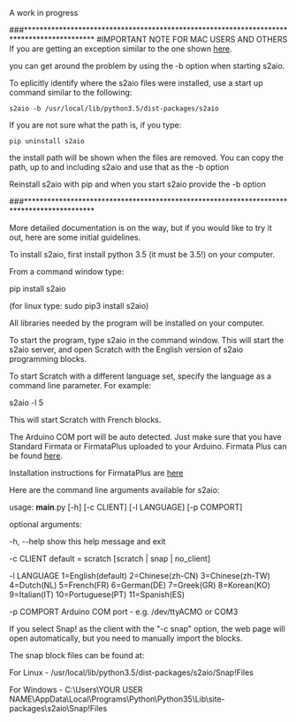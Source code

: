 A work in progress

###******************************************************************************************
#IMPORTANT NOTE FOR MAC USERS AND OTHERS
If you are getting an exception similar to the one shown [here](https://github.com/MrYsLab/s2aio/issues).

you can get around the problem by using the -b option when starting s2aio.

To eplicitly identify where the s2aio files were installed, use a start up command similar to the following:

`
s2aio -b /usr/local/lib/python3.5/dist-packages/s2aio
`

If you are not sure what the path is, if you type:

`
pip uninstall s2aio
`

the install path will be shown when the files are removed. You can copy the path, up to and including s2aio and use that 
as the -b option

Reinstall s2aio with pip and when you start s2aio provide the -b option

###******************************************************************************************


More detailed documentation is on the way, but if you would like to try it out, here are some initial guidelines.

To install s2aio, first install python 3.5 (it must be 3.5!) on your computer. 

From a command window type:

pip install s2aio

(for linux type: sudo pip3 install s2aio)

All libraries needed by the program will be installed on your computer.

To start the program, type s2aio in the command window. This will start the s2aio server, and open Scratch with the
English version of s2aio programming blocks. 

To start Scratch with a different language set, specify the language as a command line parameter. For example:

s2aio -l 5

This will start Scratch with French blocks.

The Arduino COM port will be auto detected. Just make sure that you have Standard Firmata or FirmataPlus uploaded
to your Arduino. Firmata Plus can be found [here](https://github.com/MrYsLab/pymata-aio/tree/master/FirmataPlus).

Installation instructions for FirmataPlus are [here](https://github.com/MrYsLab/pymata-aio/wiki/Uploading-FirmataPlus-to-Arduino)


Here are the command line arguments available for s2aio:

usage: __main__.py [-h] [-c CLIENT] [-l LANGUAGE] [-p COMPORT]

optional arguments:

  -h, --help   show this help message and exit
  
  -c CLIENT    default = scratch [scratch | snap | no_client]
  
  -l LANGUAGE  1=English(default) 2=Chinese(zh-CN) 3=Chinese(zh-TW) 4=Dutch(NL) 5=French(FR) 6=German(DE) 7=Greek(GR) 8=Korean(KO) 9=Italian(IT) 10=Portuguese(PT) 11=Spanish(ES)
               
  -p COMPORT   Arduino COM port - e.g. /dev/ttyACMO or COM3


If you select Snap! as the client with the "-c snap" option,  the web page will open automatically, but you need to manually import the blocks.

The snap block files can be found at:

For Linux - /usr/local/lib/python3.5/dist-packages/s2aio/Snap!Files

For Windows - C:\Users\YOUR USER NAME\AppData\Local\Programs\Python\Python35\Lib\site-packages\s2aio\Snap!Files